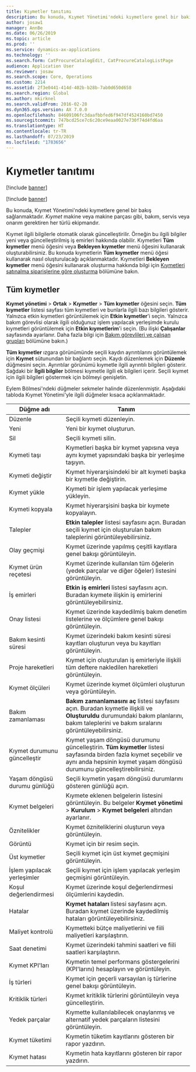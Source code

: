 ```yaml
---
title: Kıymetler tanıtımı
description: Bu konuda, Kıymet Yönetimi'ndeki kıymetlere genel bir bakış sağlanmaktadır.
author: josaw1
manager: AnnBe
ms.date: 06/26/2019
ms.topic: article
ms.prod: ''
ms.service: dynamics-ax-applications
ms.technology: ''
ms.search.form: CatProcureCatalogEdit, CatProcureCatalogListPage
audience: Application User
ms.reviewer: josaw
ms.search.scope: Core, Operations
ms.custom: 2214
ms.assetid: 2f3e0441-414d-402b-b28b-7ab0d650d658
ms.search.region: Global
ms.author: mkirknel
ms.search.validFrom: 2016-02-28
ms.dyn365.ops.version: AX 7.0.0
ms.openlocfilehash: 84609106fc3daafbbfed6f947df4524160bd7450
ms.sourcegitcommit: 747bcd25ce7c6c20ce9eaa0027e730f74d4fd6aa
ms.translationtype: HT
ms.contentlocale: tr-TR
ms.lasthandoff: 07/23/2019
ms.locfileid: "1783656"
---
```

# <a name="introduction-to-assets"></a>Kıymetler tanıtımı

[!include [banner](../../includes/banner.md)]

[!include [banner](../../includes/preview-banner.md)]

Bu konuda, Kıymet Yönetimi'ndeki kıymetlere genel bir bakış sağlanmaktadır. *Kıymet* makine veya makine parçası gibi, bakım, servis veya onarım gerektiren her türlü ekipmandır.

Kıymet ilgili bilgilerle otomatik olarak güncelleştirilir. Örneğin bu ilgili bilgiler yeni veya güncelleştirilmiş iş emirleri hakkında olabilir. Kıymetleri **Tüm kıymetler** menü öğesini veya **Bekleyen kıymetler** menü öğesini kullanarak oluşturabilirsiniz. Bu konuda kıymetlerin **Tüm kıymetler** menü öğesi kullanarak nasıl oluşturulacağı açıklanmaktadır. Kıymetleri **Bekleyen kıymetler** menü öğesini kullanarak oluşturma hakkında bilgi için [Kıymetleri satınalma siparişlerine göre oluşturma](../objects/create-objects-based-on-purchase-orders.md) bölümüne bakın.

## <a name="all-assets"></a>Tüm kıymetler

**Kıymet yönetimi** \> **Ortak** \> **Kıymetler** \> **Tüm kıymetler** öğesini seçin. **Tüm kıymetler** listesi sayfası tüm kıymetleri ve bunlarla ilgili bazı bilgileri gösterir. Yalnızca etkin kıymetleri görüntülemek için **Etkin kıymetler**'i seçin. Yalnızca bakım görevlisi olarak ilgili olduğunuz işlem yapılacak yerleşimde kurulu kıymetleri görüntülemek için **Etkin kıymetlerim**'i seçin. (Bu ilişki **Çalışanlar** sayfasında ayarlanır. Daha fazla bilgi için [Bakım görevlileri ve çalışan grupları](../setup-for-objects/workers-and-worker-groups.md) bölümüne bakın.)

**Tüm kıymetler** ızgara görünümünde seçili kaydın ayrıntılarını görüntülemek için **Kıymet** sütunundan bir bağlantı seçin. Kaydı düzenlemek için **Düzenle** düğmesini seçin. Ayrıntılar görünümü kıymetle ilgili ayrıntılı bilgileri gösterir. Sağdaki bir **İlgili bilgiler** bölmesi kıymetle ilgili ek bilgileri içerir. Seçili kıymet için ilgili bilgileri göstermek için bölmeyi genişletin.

Eylem Bölmesi'ndeki düğmeler sekmeler halinde düzenlenmiştir. Aşağıdaki tabloda Kıymet Yönetimi'yle ilgili düğmeler kısaca açıklanmaktadır.

| Düğme adı          | Tanım                                                                                                                                                       |
|----------------------|-------------------------------------------------------------------------------------------------------------------------------------------------------------------|
| Düzenle                 | Seçili kıymeti düzenleyin.                                                                                                                                         |
| Yeni                  | Yeni bir kıymet oluşturun.                                                                                                                                                |
| Sil               | Seçili kıymeti silin.                                                                                                                                       |
| Kıymeti taşı           | Kıymetleri başka bir kıymet yapısına veya aynı kıymet yapısındaki başka bir yerleşime taşıyın.                                                                                         |
| Kıymeti değiştir        | Kıymet hiyerarşisindeki bir alt kıymeti başka bir kıymetle değiştirin.                                                                                                  |
| Kıymet yükle        | Kıymeti bir işlem yapılacak yerleşime yükleyin.                                                                                                                          |
| Kıymeti kopyala           | Kıymet hiyerarşisini başka bir kıymete kopyalayın.                                                                                                                          |
| Talepler             | **Etkin talepler** listesi sayfasını açın. Buradan seçili kıymet için oluşturulan bakım taleplerini görüntüleyebilirsiniz.                                                                         |
| Olay geçmişi        | Kıymet üzerinde yapılmış çeşitli kayıtlara genel bakışı görüntüleyin.                                                                                                         |
| Kıymet ürün reçetesi            | Kıymet üzerinde kullanılan tüm öğelerin (yedek parçalar ve diğer öğeler) listesini görüntüleyin.                                                                                  |
| İş emirleri          | **Etkin iş emirleri** listesi sayfasını açın. Buradan kıymete ilişkin iş emirlerini görüntüleyebilirsiniz.                                                                                        |
| Onay listesi            | Kıymet üzerinde kaydedilmiş bakım denetim listelerine ve ölçümlere genel bakışı görüntüleyin.                                                                                                 |
| Bakım kesinti süresi | Kıymet üzerindeki bakım kesinti süresi kayıtları oluşturun veya bu kayıtları görüntüleyin.                                                                                                       |
| Proje hareketleri | Kıymet için oluşturulan iş emirleriyle ilişkili tüm deftere nakledilen hareketleri görüntüleyin.                                                                                       |
| Kıymet ölçüleri       | Kıymet üzerinde kıymet ölçümleri oluşturun veya görüntüleyin.                                                                                                               |
| Bakım zamanlaması | **Bakım zamanlamasını aç** listesi sayfasını açın. Buradan kıymetle ilişkili ve **Oluşturuldu** durumundaki bakım planlarını, bakım taleplerini ve bakım sıralarını görüntüleyebilirsiniz. |
| Kıymet durumunu güncelleştir   | Kıymet yaşam döngüsü durumunu güncelleştirin. **Tüm kıymetler** listesi sayfasında birden fazla kıymet seçebilir ve aynı anda hepsinin kıymet yaşam döngüsü durumunu güncelleştirebilirsiniz.              |
| Yaşam döngüsü durumu günlüğü  | Seçili kıymetin yaşam döngüsü durumlarını gösteren günlüğü açın.                                                                                                                 |
| Kıymet belgeleri      | Kıymete eklenen belgelerin listesini görüntüleyin. Bu belgeler **Kıymet yönetimi** \> **Kurulum** \> **Kıymet belgeleri** altından ayarlanır.                 |
| Öznitelikler           | Kıymet özniteliklerini oluşturun veya görüntüleyin.                                                                                                                             |
| Görüntü                | Kıymet için bir resim seçin.                                                                                                                                   |
| Üst kıymetler        | Seçili kıymet için üst kıymet geçmişini görüntüleyin.                                                                                                                |
| İşlem yapılacak yerleşimler | Seçili kıymet için işlem yapılacak yerleşim geçmişini görüntüleyin.                                                                                                          |
| Koşul değerlendirmesi | Kıymet üzerinde koşul değerlendirmesi ölçümlerini kaydedin.                                                                                                         |
| Hatalar               | **Kıymet hataları** listesi sayfasını açın. Buradan kıymet üzerinde kaydedilmiş hataları görüntüleyebilirsiniz.                                                                                             |
| Maliyet kontrolü         | Kıymetteki bütçe maliyetlerini ve fiili maliyetleri karşılaştırın.                                                                                                              |
| Saat denetimi         | Kıymet üzerindeki tahmini saatleri ve fiili saatleri karşılaştırın.                                                                                                              |
| Kıymet KPI'ları           | Kıymetin temel performans göstergelerini (KPI'larını) hesaplayın ve görüntüleyin.                                                                                              |
| İş türleri            | Kıymet için geçerli varsayılan iş türlerine genel bakışı görüntüleyin.                                                                                                            |
| Kritiklik türleri    | Kıymet kritiklik türlerini görüntüleyin veya güncelleştirin.                                                                                                                              |
| Yedek parçalar          | Kıymette kullanılabilecek onaylanmış ve alternatif yedek parçaların listesini görüntüleyin.                                                                               |
| Kıymet tüketimi    | Kıymetin tüketim kayıtlarını gösteren bir rapor yazdırın.                                                                                                |
| Kıymet hatası          | Kıymetin hata kayıtlarını gösteren bir rapor yazdırın.                                                                                                      |

